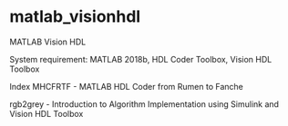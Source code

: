 # matlab_visionhdl
MATLAB Vision HDL

System requirement: MATLAB 2018b, HDL Coder Toolbox, Vision HDL Toolbox

Index
MHCFRTF - MATLAB HDL Coder from Rumen to Fanche

rgb2grey - Introduction to Algorithm Implementation using Simulink and Vision HDL Toolbox
